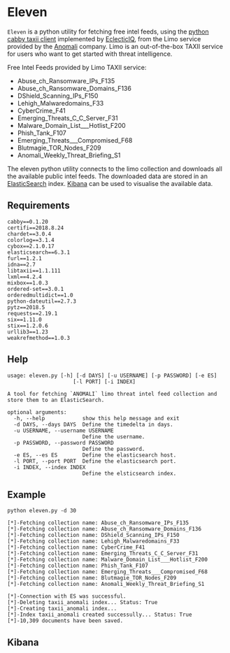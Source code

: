 # Eleven

`Eleven` is a python utility for fetching free intel feeds, using the [python cabby taxii client](https://github.com/eclecticiq/cabby) implemented by [EclecticIQ](https://www.eclecticiq.com/), from the Limo service provided by the [Anomali](https://www.anomali.com/) company. Limo is an out-of-the-box TAXII service for users who want to get started with threat intelligence.

Free Intel Feeds provided by Limo TAXII service:

* Abuse\_ch\_Ransomware\_IPs\_F135
* Abuse\_ch\_Ransomware\_Domains\_F136
* DShield\_Scanning\_IPs\_F150
* Lehigh_Malwaredomains\_F33
* CyberCrime_F41
* Emerging\_Threats\_C\_C\_Server\_F31
* Malware\_Domain\_List\_\_\_Hotlist\_F200
* Phish_Tank\_F107
* Emerging\_Threats\_\_\_Compromised\_F68
* Blutmagie\_TOR\_Nodes\_F209
* Anomali\_Weekly\_Threat\_Briefing\_S1 

The eleven python utility connects to the limo collection and downloads all the available public intel feeds. The downloaded data are stored in an [ElasticSearch](https://www.elastic.co/downloads/elasticsearch) index. [Kibana](https://www.elastic.co/downloads/kibana) can be used to visualise the available data.

## Requirements
```
cabby==0.1.20
certifi==2018.8.24
chardet==3.0.4
colorlog==3.1.4
cybox==2.1.0.17
elasticsearch==6.3.1
furl==1.2.1
idna==2.7
libtaxii==1.1.111
lxml==4.2.4
mixbox==1.0.3
ordered-set==3.0.1
orderedmultidict==1.0
python-dateutil==2.7.3
pytz==2018.5
requests==2.19.1
six==1.11.0
stix==1.2.0.6
urllib3==1.23
weakrefmethod==1.0.3
```

## Help

``` 
usage: eleven.py [-h] [-d DAYS] [-u USERNAME] [-p PASSWORD] [-e ES]
                     [-l PORT] [-i INDEX]

A tool for fetching `ANOMALI` limo threat intel feed collection and store them to an ElasticSearch.

optional arguments:
  -h, --help            show this help message and exit
  -d DAYS, --days DAYS  Define the timedelta in days.
  -u USERNAME, --username USERNAME
                        Define the username.
  -p PASSWORD, --password PASSWORD
                        Define the password.
  -e ES, --es ES        Define the elasticsearch host.
  -l PORT, --port PORT  Define the elasticsearch port.
  -i INDEX, --index INDEX
                        Define the elsticsearch index.
```

## Example

`python eleven.py -d 30`

```
[*]-Fetching collection name: Abuse_ch_Ransomware_IPs_F135
[*]-Fetching collection name: Abuse_ch_Ransomware_Domains_F136
[*]-Fetching collection name: DShield_Scanning_IPs_F150
[*]-Fetching collection name: Lehigh_Malwaredomains_F33
[*]-Fetching collection name: CyberCrime_F41
[*]-Fetching collection name: Emerging_Threats_C_C_Server_F31
[*]-Fetching collection name: Malware_Domain_List___Hotlist_F200
[*]-Fetching collection name: Phish_Tank_F107
[*]-Fetching collection name: Emerging_Threats___Compromised_F68
[*]-Fetching collection name: Blutmagie_TOR_Nodes_F209
[*]-Fetching collection name: Anomali_Weekly_Threat_Briefing_S1

[*]-Connection with ES was successful.
[*]-Deleting taxii_anomali index... Status: True
[*]-Creating taxii_anomali index...
[*]-Index taxii_anomali created successully... Status: True
[*]-10,309 documents have been saved.
```

## Kibana
